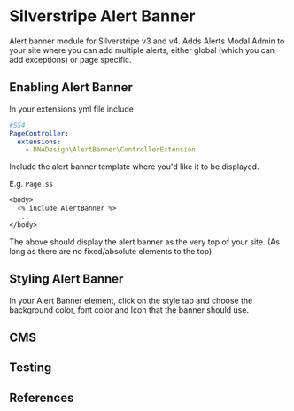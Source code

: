 # Silverstripe Alert Banner

Alert banner module for Silverstripe v3 and v4.
Adds Alerts Modal Admin to your site where you can add multiple alerts, either global (which you can add exceptions) or page specific.

## Enabling Alert Banner

In your extensions yml file include

```yml
#SS4
PageController:
  extensions:
    - DNADesign\AlertBanner\ControllerExtension
```

Include the alert banner template where you'd like it to be displayed.

E.g. `Page.ss`

```ss
<body>
  <% include AlertBanner %>
  ...
</body>
```

The above should display the alert banner as the very top of your site. (As long as there are no fixed/absolute elements to the top)

## Styling Alert Banner

In your Alert Banner element, click on the style tab and choose the background color, font color and Icon that the banner should use.

## CMS

## Testing

## References
